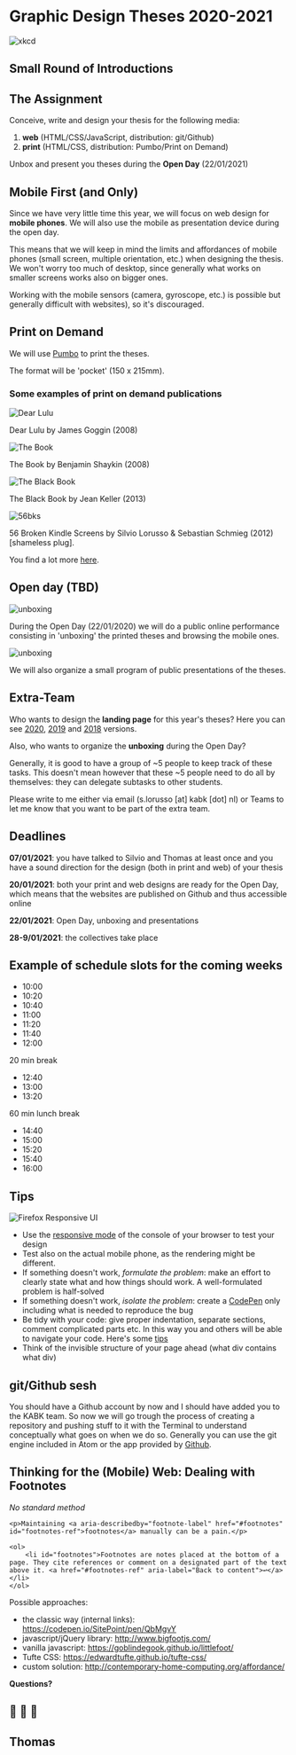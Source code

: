 # Graphic Design Theses 2020-2021

![xkcd](thesis_defense_2x.png)

## Small Round of Introductions

## The Assignment

Conceive, write and design your thesis for the following media:

1. **web** (HTML/CSS/JavaScript, distribution: git/Github)
2. **print** (HTML/CSS, distribution: Pumbo/Print on Demand)

Unbox and present you theses during the **Open Day** (22/01/2021)

## Mobile First (and Only)

Since we have very little time this year, we will focus on web design for **mobile phones**. We will also use the mobile as presentation device during the open day.

This means that we will keep in mind the limits and affordances of mobile phones (small screen, multiple orientation, etc.) when designing the thesis. We won't worry too much of desktop, since generally what works on smaller screens works also on bigger ones.

Working with the mobile sensors (camera, gyroscope, etc.) is possible but generally difficult with websites), so it's discouraged.

## Print on Demand

We will use [Pumbo](https://www.pumbo.nl/kosten/boek-maken/drukken-in-grote-oplage/paperback) to print the theses.

The format will be 'pocket' (150 x 215mm).

### Some examples of print on demand publications

![Dear Lulu](http://p-dpa.net/wp-content/uploads/2015/03/IMG_2180-1024x770.jpg)

Dear Lulu by James Goggin (2008)

![The Book](http://p-dpa.net/wp-content/uploads/2015/03/IMG_4321-silo-edit-800.jpg)

The Book by Benjamin Shaykin (2008)

![The Black Book](http://p-dpa.net/wp-content/uploads/2015/03/IMG_1903-1024x768.jpg)

The Black Book by Jean Keller (2013)

![56bks](https://silviolorusso.com/wp-content/uploads/2019/02/56-Broken-Kindle-Screens_Silvio_Lorusso-Sebastian-Schmieg-02-1400x933.jpg)

56 Broken Kindle Screens by Silvio Lorusso & Sebastian Schmieg (2012) [shameless plug].

You find a lot more [here](http://p-dpa.net/tech/pod/).

## Open day (TBD)

![unboxing](unboxing.jpg)

During the Open Day (22/01/2020) we will do a public online performance consisting in 'unboxing' the printed theses and browsing the mobile ones.

![unboxing](unboxing-2.png)

We will also organize a small program of public presentations of the theses.

## Extra-Team

Who wants to design the **landing page** for this year's theses? Here you can see [2020](https://kabk.github.io/go-theses-20/), [2019](https://kabk.github.io/go-theses-19/) and [2018](https://kabk.github.io/go-theses-18/) versions.

Also, who wants to organize the **unboxing** during the Open Day?

Generally, it is good to have a group of ~5 people to keep track of these tasks. This doesn't mean however that these ~5 people need to do all by themselves: they can delegate subtasks to other students.

Please write to me either via email (s.lorusso [at] kabk [dot] nl) or Teams to let me know that you want to be part of the extra team.

## Deadlines

**07/01/2021**: you have talked to Silvio and Thomas at least once and you have a sound direction for the design (both in print and web) of your thesis

**20/01/2021**: both your print and web designs are ready for the Open Day, which means that the websites are published on Github and thus accessible online

**22/01/2021**: Open Day, unboxing and presentations

**28-9/01/2021**: the collectives take place

## Example of schedule slots for the coming weeks

- 10:00 
- 10:20
- 10:40
- 11:00
- 11:20
- 11:40
- 12:00

20 min break

- 12:40
- 13:00
- 13:20

60 min lunch break

- 14:40
- 15:00
- 15:20
- 15:40
- 16:00



## Tips

![Firefox Responsive UI](responsive_ui.png)

- Use the [responsive mode](https://developer.mozilla.org/en-US/docs/Tools/Responsive_Design_Mode) of the console of your browser to test your design
- Test also on the actual mobile phone, as the rendering might be different.
- If something doesn't work, *formulate the problem*: make an effort to clearly state what and how things should work. A well-formulated problem is half-solved 
- If something doesn't work, *isolate the problem*: create a [CodePen](https://codepen.io/#) only including what is needed to reproduce the bug
- Be tidy with your code: give proper indentation, separate sections, comment complicated parts etc. In this way you and others will be able to navigate your code. Here's some [tips](https://code.tutsplus.com/tutorials/top-15-best-practices-for-writing-super-readable-code--net-8118)
- Think of the invisible structure of your page ahead (what div contains what div)

## git/Github sesh

You should have a Github account by now and I should have added you to the KABK team. So now we will go trough the process of creating a repository and pushing stuff to it with the Terminal to understand conceptually what goes on when we do so. Generally you can use the git engine included in Atom or the app provided by [Github](https://desktop.github.com/).

## Thinking for the (Mobile) Web: Dealing with Footnotes

_No standard method_

	<p>Maintaining <a aria-describedby="footnote-label" href="#footnotes" id="footnotes-ref">footnotes</a> manually can be a pain.</p>
	
	<ol>
  		<li id="footnotes">Footnotes are notes placed at the bottom of a page. They cite references or comment on a designated part of the text above it. <a href="#footnotes-ref" aria-label="Back to content">↩</a></li>
	</ol>

Possible approaches: 

- the classic way (internal links): https://codepen.io/SitePoint/pen/QbMgvY
- javascript/jQuery library: http://www.bigfootjs.com/
- vanilla javascript: https://goblindegook.github.io/littlefoot/
- Tufte CSS: https://edwardtufte.github.io/tufte-css/ 
- custom solution: http://contemporary-home-computing.org/affordance/

**Questions?**

## 🍔 🍔 🍔

## Thomas
